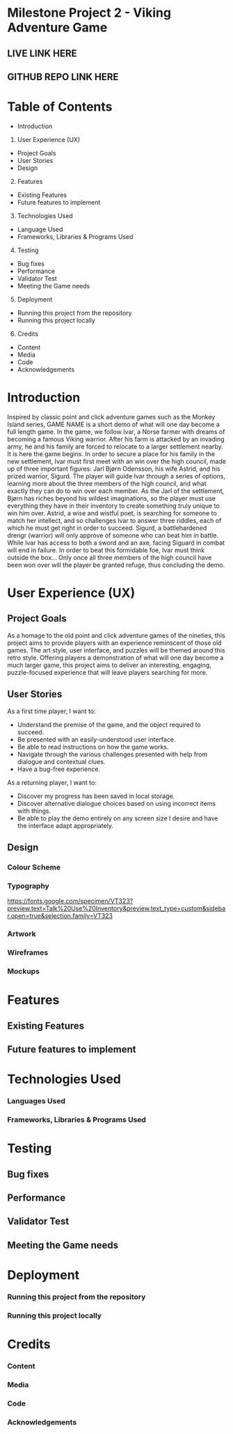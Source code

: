 # Milestone Project 2 - Viking Adventure Game

## LIVE LINK HERE
## GITHUB REPO LINK HERE

# Table of Contents

* Introduction

1. User Experience (UX)
* Project Goals
* User Stories
* Design

2. Features
* Existing Features
* Future features to implement

3. Technologies Used
* Language Used
* Frameworks, Libraries & Programs Used

4. Testing
* Bug fixes
* Performance
* Validator Test
* Meeting the Game needs

5. Deployment
* Running this project from the repository
* Running this project locally

6. Credits
* Content
* Media
* Code
* Acknowledgements


# Introduction

Inspired by classic point and click adventure games such as the Monkey Island series, GAME NAME is a short demo of what will one day become a full length game. 
In the game, we follow Ivar, a Norse farmer with dreams of becoming a famous Viking warrior. After his farm is attacked by an invading army, he and his family are forced to relocate to a larger settlement nearby.
It is here the game begins. In order to secure a place for his family in the new settlement, Ivar must first meet with an win over the high council, made up of three important figures:
Jarl Bjørn Odensson, his wife Astrid, and his prized warrior, Sigurd.
The player will guide Ivar through a series of options, learning more about the three members of the high council, and what exactly they can do to win over each member.
As the Jarl of the settlement, Bjørn has riches beyond his wildest imaginations, so the player must use everything they have in their inventory to create something truly unique to win him over.
Astrid, a wise and wistful poet, is searching for someone to match her intellect, and so challenges Ivar to answer three riddles, each of which he must get right in order to succeed.
Sigurd, a battlehardened drengr (warrior) will only approve of someone who can beat him in battle. While Ivar has access to both a sword and an axe, facing Siguard in combat will end in failure. In order to beat this formidable foe, Ivar must think outside the box...
Only once all three members of the high council have been won over will the player be granted refuge, thus concluding the demo.


# User Experience (UX)

## Project Goals

As a homage to the old point and click adventure games of the nineties, this project aims to provide players with an experience reminscent of those old games. 
The art style, user interface, and puzzles will be themed around this retro style. Offering players a demonstration of what will one day become a much larger game, 
this project aims to deliver an interesting, engaging, puzzle-focused experience that will leave players searching for more.

## User Stories

As a first time player, I want to:
* Understand the premise of the game, and the object required to succeed.
* Be presented with an easily-understood user interface.
* Be able to read instructions on how the game works.
* Navigate through the various challenges presented with help from dialogue and contextual clues.
* Have a bug-free experience.

As a returning player, I want to:
* Discover my progress has been saved in local storage.
* Discover alternative dialogue choices based on using incorrect items with things.
* Be able to play the demo entirely on any screen size I desire and have the interface adapt appropriately.

## Design

### Colour Scheme

### Typography

https://fonts.google.com/specimen/VT323?preview.text=Talk%20Use%20Inventory&preview.text_type=custom&sidebar.open=true&selection.family=VT323

### Artwork

### Wireframes

### Mockups


# Features

## Existing Features

## Future features to implement


# Technologies Used

### Languages Used

### Frameworks, Libraries & Programs Used


# Testing

## Bug fixes

## Performance

## Validator Test

## Meeting the Game needs


# Deployment

### Running this project from the repository

### Running this project locally


# Credits

### Content

### Media

### Code

### Acknowledgements
